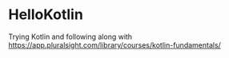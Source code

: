 # HelloKotlin
Trying Kotlin and following along with https://app.pluralsight.com/library/courses/kotlin-fundamentals/
